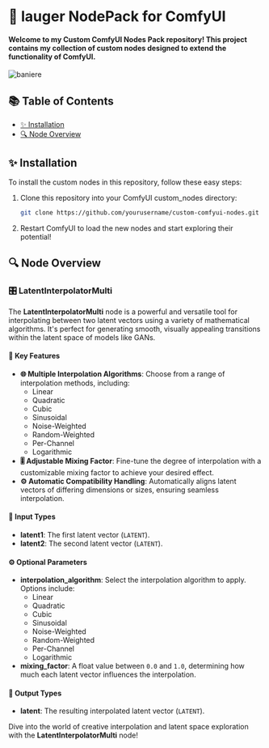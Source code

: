 # 🎨 lauger NodePack for ComfyUI

#### Welcome to my Custom ComfyUI Nodes Pack repository! This project contains my collection of custom nodes designed to extend the functionality of ComfyUI.

![baniere](https://github.com/user-attachments/assets/c84f68f1-3cbb-4d59-9677-0a4a67ec3d67)

## 📚 Table of Contents

- [✨ Installation](#-installation)
- [🔍 Node Overview](#-node-overview)

## ✨ Installation

To install the custom nodes in this repository, follow these easy steps:

1. Clone this repository into your ComfyUI custom_nodes directory:
    ```bash
    git clone https://github.com/yourusername/custom-comfyui-nodes.git
    ```
2. Restart ComfyUI to load the new nodes and start exploring their potential!

## 🔍 Node Overview

### 🎛️ LatentInterpolatorMulti

The **LatentInterpolatorMulti** node is a powerful and versatile tool for interpolating between two latent vectors using a variety of mathematical algorithms. It's perfect for generating smooth, visually appealing transitions within the latent space of models like GANs.

#### 🌟 Key Features

- **🌐 Multiple Interpolation Algorithms**: Choose from a range of interpolation methods, including:
  - Linear
  - Quadratic
  - Cubic
  - Sinusoidal
  - Noise-Weighted
  - Random-Weighted
  - Per-Channel
  - Logarithmic
- **🎚️ Adjustable Mixing Factor**: Fine-tune the degree of interpolation with a customizable mixing factor to achieve your desired effect.
- **⚙️ Automatic Compatibility Handling**: Automatically aligns latent vectors of differing dimensions or sizes, ensuring seamless interpolation.

#### 🧩 Input Types

- **latent1**: The first latent vector (`LATENT`).
- **latent2**: The second latent vector (`LATENT`).

#### ⚙️ Optional Parameters

- **interpolation_algorithm**: Select the interpolation algorithm to apply. Options include:
  - Linear
  - Quadratic
  - Cubic
  - Sinusoidal
  - Noise-Weighted
  - Random-Weighted
  - Per-Channel
  - Logarithmic
- **mixing_factor**: A float value between `0.0` and `1.0`, determining how much each latent vector influences the interpolation.

#### 🎯 Output Types

- **latent**: The resulting interpolated latent vector (`LATENT`).

Dive into the world of creative interpolation and latent space exploration with the **LatentInterpolatorMulti** node!
